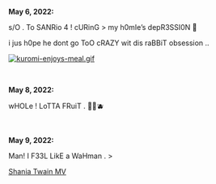 **May 6, 2022:**

s/O . To SANRio 4 ! cURinG > my h0mIe’s depR3SSI0N 🤧

i jus h0pe he dont go ToO cRAZY wit dis raBBiT obsession .. 

[![kuromi-enjoys-meal.gif](https://s8.gifyu.com/images/kuromi-enjoys-meal.gif)](https://gifyu.com/image/SsWxN)

&nbsp;


**May 8, 2022:**

wHOLe ! LoTTA FRuiT . 🍓🍒🫐

&nbsp; 

**May 9, 2022:**

Man! I F33L LikE a WaHman . >

[Shania Twain MV](https://youtu.be/ZJL4UGSbeFg)
